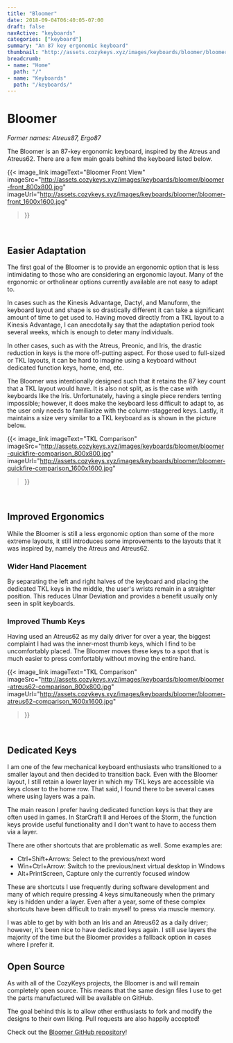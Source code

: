 ```yaml
---
title: "Bloomer"
date: 2018-09-04T06:40:05-07:00
draft: false
navActive: "keyboards"
categories: ["keyboard"]
summary: "An 87 key ergonomic keyboard"
thumbnail: "http://assets.cozykeys.xyz/images/keyboards/bloomer/bloomer-angle-2_800x800.jpg"
breadcrumb:
- name: "Home"
  path: "/"
- name: "Keyboards"
  path: "/keyboards/"
---
```


# Bloomer

*Former names: Atreus87, Ergo87*

The Bloomer is an 87-key ergonomic keyboard, inspired by the Atreus and
Atreus62. There are a few main goals behind the keyboard listed below.

{{<
    image_link
        imageText="Bloomer Front View"
        imageSrc="http://assets.cozykeys.xyz/images/keyboards/bloomer/bloomer-front_800x800.jpg"
        imageUrl="http://assets.cozykeys.xyz/images/keyboards/bloomer/bloomer-front_1600x1600.jpg"
>}}

<br />

## Easier Adaptation

The first goal of the Bloomer is to provide an ergonomic option that is less
intimidating to those who are considering an ergonomic layout. Many of the
ergonomic or ortholinear options currently available are not easy to adapt to.

In cases such as the Kinesis Advantage, Dactyl, and Manuform, the keyboard
layout and shape is so drastically different it can take a significant amount
of time to get used to. Having moved directly from a TKL layout to a Kinesis
Advantage, I can anecdotally say that the adaptation period took several weeks,
which is enough to deter many individuals. 

In other cases, such as with the Atreus, Preonic, and Iris, the drastic
reduction in keys is the more off-putting aspect. For those used to full-sized
or TKL layouts, it can be hard to imagine using a keyboard without dedicated
function keys, home, end, etc.

The Bloomer was intentionally designed such that it retains the 87 key count
that a TKL layout would have. It is also not split, as is the case with
keyboards like the Iris. Unfortunately, having a single piece renders tenting
impossible; however, it does make the keyboard less difficult to adapt to,
as the user only needs to familiarize with the column-staggered keys. Lastly,
it maintains a size very similar to a TKL keyboard as is shown in the picture
below.

{{<
    image_link
        imageText="TKL Comparison"
        imageSrc="http://assets.cozykeys.xyz/images/keyboards/bloomer/bloomer-quickfire-comparison_800x800.jpg"
        imageUrl="http://assets.cozykeys.xyz/images/keyboards/bloomer/bloomer-quickfire-comparison_1600x1600.jpg"
>}}

<br />

## Improved Ergonomics

While the Bloomer is still a less ergonomic option than some of the more extreme
layouts, it still introduces some improvements to the layouts that it was
inspired by, namely the Atreus and Atreus62.

### Wider Hand Placement

By separating the left and right halves of the keyboard and placing the
dedicated TKL keys in the middle, the user's wrists remain in a straighter
position. This reduces Ulnar Deviation and provides a benefit usually only seen
in split keyboards.

### Improved Thumb Keys

Having used an Atreus62 as my daily driver for over a year, the biggest
complaint I had was the inner-most thumb keys, which I find to be uncomfortably
placed. The Bloomer moves these keys to a spot that is much easier to press
comfortably without moving the entire hand.

{{<
    image_link
        imageText="TKL Comparison"
        imageSrc="http://assets.cozykeys.xyz/images/keyboards/bloomer/bloomer-atreus62-comparison_800x800.jpg"
        imageUrl="http://assets.cozykeys.xyz/images/keyboards/bloomer/bloomer-atreus62-comparison_1600x1600.jpg"
>}}

<br />

## Dedicated Keys

I am one of the few mechanical keyboard enthusiasts who transitioned to a
smaller layout and then decided to transition back. Even with the Bloomer
layout, I still retain a lower layer in which my TKL keys are accessible via
keys closer to the home row. That said, I found there to be several cases where
using layers was a pain.

The main reason I prefer having dedicated function keys is that they are often
used in games. In StarCraft II and Heroes of the Storm, the function keys
provide useful functionality and I don't want to have to access them via a
layer.

There are other shortcuts that are problematic as well. Some examples are:
- Ctrl+Shift+Arrows: Select to the previous/next word
- Win+Ctrl+Arrow: Switch to the previous/next virtual desktop in Windows
- Alt+PrintScreen, Capture only the currently focused window

These are shortcuts I use frequently during software development and many of
which require pressing 4 keys simultaneously when the primary key is hidden
under a layer. Even after a year, some of these complex shortcuts have been
difficult to train myself to press via muscle memory.

I was able to get by with both an Iris and an Atreus62 as a daily driver;
however, it's been nice to have dedicated keys again. I still use layers the
majority of the time but the Bloomer provides a fallback option in cases where I
prefer it.

## Open Source

As with all of the CozyKeys projects, the Bloomer is and will remain completely
open source. This means that the same design files I use to get the parts
manufactured will be available on GitHub.

The goal behind this is to allow other enthusiasts to fork and modify the
designs to their own liking. Pull requests are also happily accepted!

Check out the [Bloomer GitHub repository](https://github.com/cozykeys/Bloomer)!

